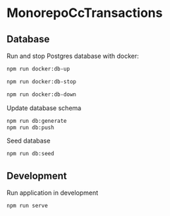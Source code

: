 # MonorepoCcTransactions

## Database

Run and stop Postgres database with docker:

```sh
npm run docker:db-up

npm run docker:db-stop

npm run docker:db-down
```

Update database schema

```sh
npm run db:generate
npm run db:push
```

Seed database

```sh
npm run db:seed
```

## Development

Run application in development

```sh
npm run serve
```
